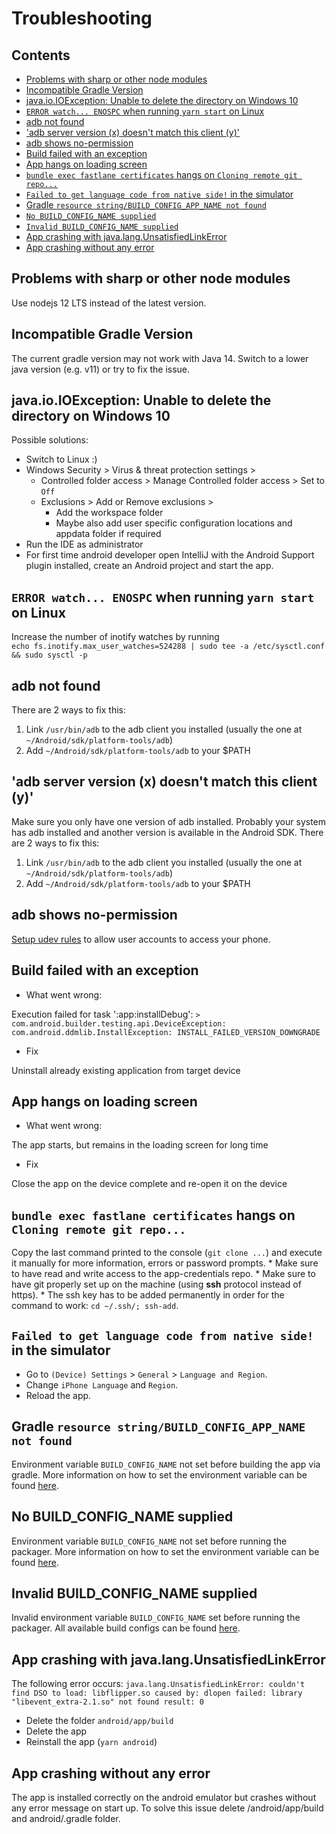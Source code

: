 # Troubleshooting

## Contents

* [Problems with sharp or other node modules](#problems-with-sharp-or-other-node-modules)
* [Incompatible Gradle Version](#incompatible-gradle-version)
* [java.io.IOException: Unable to delete the directory on Windows 10](#javaioioexception-unable-to-delete-the-directory-on-windows-10)
* [`ERROR watch... ENOSPC` when running `yarn start` on Linux](#error-watch-enospc-when-running-yarn-start-on-linux)
* [adb not found](#adb-not-found)
* ['adb server version (x) doesn't match this client (y)'](#adb-server-version-x-doesnt-match-this-client-y)
* [adb shows no-permission](#adb-shows-no-permission)
* [Build failed with an exception](#build-failed-with-an-exception)
* [App hangs on loading screen](#app-hangs-on-loading-screen)
* [`bundle exec fastlane certificates` hangs on `Cloning remote git repo...`](#bundle-exec-fastlane-certificates-hangs-on-cloning-remote-git-repo)
* [`Failed to get language code from native side!` in the simulator](#failed-to-get-language-code-from-native-side-in-the-simulator)
* [Gradle `resource string/BUILD_CONFIG_APP_NAME not found`](#gradle-resource-stringbuild_config_app_name-not-found)
* [`No BUILD_CONFIG_NAME supplied`](#no-build_config_name-supplied)
* [`Invalid BUILD_CONFIG_NAME supplied`](#invalid-build_config_name-supplied)
* [App crashing with java.lang.UnsatisfiedLinkError](#app-crashing-with-javalangunsatisfiedlinkerror)
* [App crashing without any error](#app-crashing-without-any-error)

## Problems with sharp or other node modules

Use nodejs 12 LTS instead of the latest version.

## Incompatible Gradle Version

The current gradle version may not work with Java 14. Switch to a lower java version (e.g. v11) or try to fix the issue.

## java.io.IOException: Unable to delete the directory on Windows 10

Possible solutions:
* Switch to Linux :)
* Windows Security > Virus & threat protection settings > 
  * Controlled folder access > Manage Controlled folder access > Set to `Off`
  * Exclusions > Add or Remove exclusions > 
    * Add the workspace folder
    * Maybe also add user specific configuration locations and appdata folder if required
* Run the IDE as administrator
* For first time android developer open IntelliJ with the Android Support plugin installed, create an Android project and start the app.
    
## `ERROR watch... ENOSPC` when running `yarn start` on Linux

Increase the number of inotify watches by running  
`echo fs.inotify.max_user_watches=524288 | sudo tee -a /etc/sysctl.conf && sudo sysctl -p`

## adb not found

There are 2 ways to fix this:

1. Link `/usr/bin/adb` to the adb client you installed (usually the one at `~/Android/sdk/platform-tools/adb`)
2. Add `~/Android/sdk/platform-tools/adb` to your $PATH

## 'adb server version (x) doesn't match this client (y)'

Make sure you only have one version of adb installed. Probably your system has adb installed and another version is available in the Android SDK. There are 2 ways to fix this:

1. Link `/usr/bin/adb` to the adb client you installed (usually the one at `~/Android/sdk/platform-tools/adb`)
2. Add `~/Android/sdk/platform-tools/adb` to your $PATH

## adb shows no-permission

[Setup udev rules](https://wiki.archlinux.org/index.php/Android_Debug_Bridge#Adding_udev_Rules) to allow user accounts to access your phone.

## Build failed with an exception

* What went wrong: 

Execution failed for task ':app:installDebug':
`> com.android.builder.testing.api.DeviceException: com.android.ddmlib.InstallException: INSTALL_FAILED_VERSION_DOWNGRADE`

* Fix

Uninstall already existing application from target device

## App hangs on loading screen

* What went wrong:

The app starts, but remains in the loading screen for long time

* Fix

Close the app on the device complete and re-open it on the device 

## `bundle exec fastlane certificates` hangs on `Cloning remote git repo...`

Copy the last command printed to the console (`git clone ...`) and execute it manually for more information, errors or password prompts.
    * Make sure to have read and write access to the app-credentials repo.
    * Make sure to have git properly set up on the machine (using **ssh** protocol instead of https).
    * The ssh key has to be added permanently in order for the command to work: `cd ~/.ssh/; ssh-add`.
    
## `Failed to get language code from native side!` in the simulator

* Go to `(Device) Settings` > `General` > `Language and Region`.
* Change `iPhone Language` and `Region`.
* Reload the app.

## Gradle `resource string/BUILD_CONFIG_APP_NAME not found`

Environment variable `BUILD_CONFIG_NAME` not set before building the app via gradle.
More information on how to set the environment variable can be found [here](build-configs.md#gradle-android-build).

## No BUILD_CONFIG_NAME supplied

Environment variable `BUILD_CONFIG_NAME` not set before running the packager.
More information on how to set the environment variable can be found [here](build-configs.md#runtime-javascript).

## Invalid BUILD_CONFIG_NAME supplied

Invalid environment variable `BUILD_CONFIG_NAME` set before running the packager.
All available build configs can be found [here](../../docs/build-configs.md#available-build-configs).

## App crashing with java.lang.UnsatisfiedLinkError 

The following error occurs:
`java.lang.UnsatisfiedLinkError: couldn't find DSO to load: libflipper.so caused by: dlopen failed: library "libevent_extra-2.1.so" not found result: 0`

* Delete the folder `android/app/build` 
* Delete the app
* Reinstall the app (`yarn android`)

## App crashing without any error

The app is installed correctly on the android emulator but crashes without any error message on start up.
To solve this issue delete /android/app/build and android/.gradle folder.
